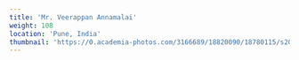```yaml
---
title: 'Mr. Veerappan Annamalai'
weight: 108
location: 'Pune, India'
thumbnail: 'https://0.academia-photos.com/3166689/18820090/18780115/s200_k.kalyanasundaram.jpg'
---
```

